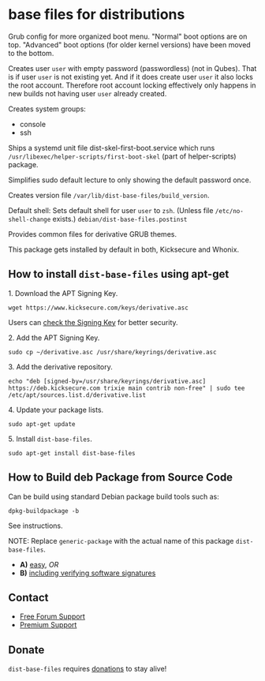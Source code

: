 # base files for distributions #

Grub config for more organized boot menu.
"Normal" boot options are on top.
"Advanced" boot options (for older kernel versions) have been moved to the
bottom.

Creates user `user` with empty password (passwordless) (not in Qubes).
That is if user `user` is not existing yet.
And if it does create user `user` it also locks the root account.
Therefore root account locking effectively only happens in new
builds not having user `user` already created.

Creates system groups:
* console
* ssh

Ships a systemd unit file dist-skel-first-boot.service
which runs `/usr/libexec/helper-scripts/first-boot-skel`
(part of helper-scripts) package.

Simplifies sudo default lecture to only showing the default password once.

Creates version file `/var/lib/dist-base-files/build_version`.

Default shell: Sets default shell for user `user` to `zsh`.
(Unless file `/etc/no-shell-change` exists.)
`debian/dist-base-files.postinst`

Provides common files for derivative GRUB themes.

This package gets installed by default in both, Kicksecure and Whonix.

## How to install `dist-base-files` using apt-get ##

1\. Download the APT Signing Key.

```
wget https://www.kicksecure.com/keys/derivative.asc
```

Users can [check the Signing Key](https://www.kicksecure.com/wiki/Signing_Key) for better security.

2\. Add the APT Signing Key.

```
sudo cp ~/derivative.asc /usr/share/keyrings/derivative.asc
```

3\. Add the derivative repository.

```
echo "deb [signed-by=/usr/share/keyrings/derivative.asc] https://deb.kicksecure.com trixie main contrib non-free" | sudo tee /etc/apt/sources.list.d/derivative.list
```

4\. Update your package lists.

```
sudo apt-get update
```

5\. Install `dist-base-files`.

```
sudo apt-get install dist-base-files
```

## How to Build deb Package from Source Code ##

Can be build using standard Debian package build tools such as:

```
dpkg-buildpackage -b
```

See instructions.

NOTE: Replace `generic-package` with the actual name of this package `dist-base-files`.

* **A)** [easy](https://www.kicksecure.com/wiki/Dev/Build_Documentation/generic-package/easy), _OR_
* **B)** [including verifying software signatures](https://www.kicksecure.com/wiki/Dev/Build_Documentation/generic-package)

## Contact ##

* [Free Forum Support](https://forums.kicksecure.com)
* [Premium Support](https://www.kicksecure.com/wiki/Premium_Support)

## Donate ##

`dist-base-files` requires [donations](https://www.kicksecure.com/wiki/Donate) to stay alive!
